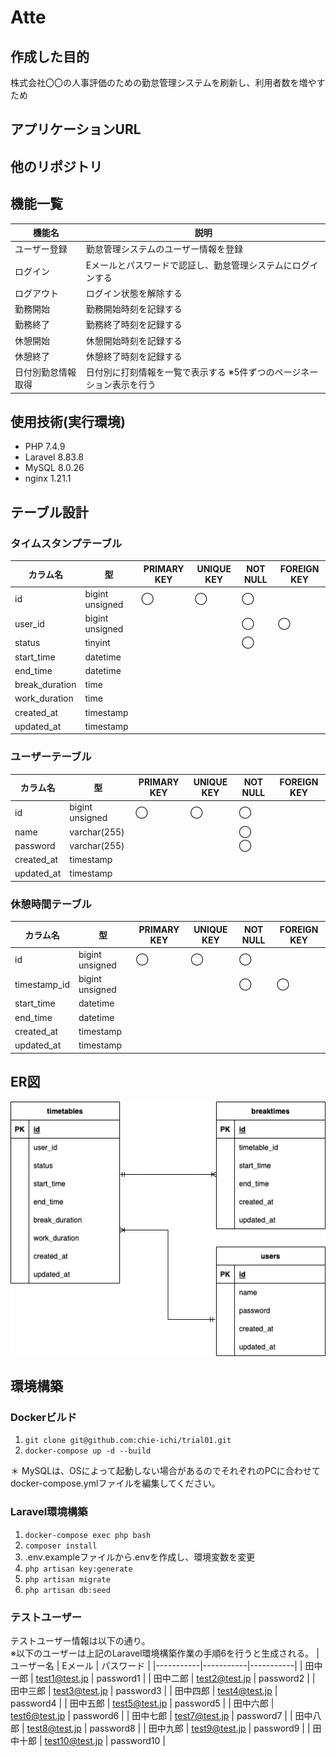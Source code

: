 # Atte

## 作成した目的
株式会社〇〇の人事評価のための勤怠管理システムを刷新し、利用者数を増やすため

## アプリケーションURL


## 他のリポジトリ

## 機能一覧
| 機能名 | 説明 |
|-----------|-----------|
| ユーザー登録 | 勤怠管理システムのユーザー情報を登録 |
| ログイン | Eメールとパスワードで認証し、勤怠管理システムにログインする |
| ログアウト | ログイン状態を解除する |
| 勤務開始 | 勤務開始時刻を記録する |
| 勤務終了 | 勤務終了時刻を記録する |
| 休憩開始 | 休憩開始時刻を記録する |
| 休憩終了 | 休憩終了時刻を記録する |
| 日付別勤怠情報取得 | 日付別に打刻情報を一覧で表示する ※5件ずつのページネーション表示を行う |

## 使用技術(実行環境)
- PHP 7.4.9
- Laravel 8.83.8
- MySQL 8.0.26
- nginx 1.21.1

## テーブル設計

### タイムスタンプテーブル
| カラム名 | 型 | PRIMARY KEY | UNIQUE KEY | NOT NULL | FOREIGN KEY |
|------|------|------|------|------|------|
| id | bigint unsigned | ◯ | ◯ | ◯ |  |
| user_id | bigint unsigned |  |  | ◯ | ◯ |
| status | tinyint |  |  | ◯ |  |
| start_time | datetime |  |  |  |  |
| end_time | datetime |  |  |  |  |
| break_duration | time |  |  |  |  |
| work_duration | time |  |  |  |  |
| created_at | timestamp |  |  |  |  |
| updated_at | timestamp |  |  |  |  |

### ユーザーテーブル
| カラム名 | 型 | PRIMARY KEY | UNIQUE KEY | NOT NULL | FOREIGN KEY |
|------|------|------|------|------|------|
| id | bigint unsigned | ◯ | ◯ | ◯ |  |
| name | varchar(255) |  |  | ◯ |  |
| password | varchar(255) |  |  | ◯ |  |
| created_at | timestamp |  |  |  |  |
| updated_at | timestamp |  |  |  |  |

### 休憩時間テーブル
| カラム名 | 型 | PRIMARY KEY | UNIQUE KEY | NOT NULL | FOREIGN KEY |
|------|------|------|------|------|------|
| id | bigint unsigned | ◯ | ◯ | ◯ |  |
| timestamp_id | bigint unsigned |  |  | ◯ | ◯ |
| start_time | datetime |  |  |  |  |
| end_time | datetime |  |  |  |  |
| created_at | timestamp |  |  |  |  |
| updated_at | timestamp |  |  |  |  |


## ER図
![ER図](src/resources/docs/er_diagram.drawio.png)

## 環境構築
### Dockerビルド
1. `git clone git@github.com:chie-ichi/trial01.git`
2. `docker-compose up -d --build`

＊ MySQLは、OSによって起動しない場合があるのでそれぞれのPCに合わせてdocker-compose.ymlファイルを編集してください。

### Laravel環境構築
1. `docker-compose exec php bash`
2. `composer install`
3. .env.exampleファイルから.envを作成し、環境変数を変更
4. `php artisan key:generate`
5. `php artisan migrate`
6. `php artisan db:seed`

### テストユーザー
テストユーザー情報は以下の通り。  
※以下のユーザーは上記のLaravel環境構築作業の手順6を行うと生成される。
| ユーザー名 | Eメール | パスワード |
|-----------|-----------|-----------|
| 田中一郎 | test1@test.jp | password1 |
| 田中二郎 | test2@test.jp | password2 |
| 田中三郎 | test3@test.jp | password3 |
| 田中四郎 | test4@test.jp | password4 |
| 田中五郎 | test5@test.jp | password5 |
| 田中六郎 | test6@test.jp | password6 |
| 田中七郎 | test7@test.jp | password7 |
| 田中八郎 | test8@test.jp | password8 |
| 田中九郎 | test9@test.jp | password9 |
| 田中十郎 | test10@test.jp | password10 |

